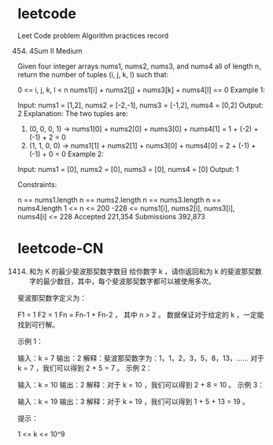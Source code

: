 # leetcode
Leet Code problem Algorithm practices record

454. 4Sum II
Medium

Given four integer arrays nums1, nums2, nums3, and nums4 all of length n, return the number of tuples (i, j, k, l) such that:

0 <= i, j, k, l < n
nums1[i] + nums2[j] + nums3[k] + nums4[l] == 0
Example 1:

Input: nums1 = [1,2], nums2 = [-2,-1], nums3 = [-1,2], nums4 = [0,2]
Output: 2
Explanation:
The two tuples are:
1. (0, 0, 0, 1) -> nums1[0] + nums2[0] + nums3[0] + nums4[1] = 1 + (-2) + (-1) + 2 = 0
2. (1, 1, 0, 0) -> nums1[1] + nums2[1] + nums3[0] + nums4[0] = 2 + (-1) + (-1) + 0 = 0
Example 2:

Input: nums1 = [0], nums2 = [0], nums3 = [0], nums4 = [0]
Output: 1

Constraints:

n == nums1.length
n == nums2.length
n == nums3.length
n == nums4.length
1 <= n <= 200
-228 <= nums1[i], nums2[i], nums3[i], nums4[i] <= 228
Accepted
221,354
Submissions
392,873

# leetcode-CN
1414. 和为 K 的最少斐波那契数字数目
给你数字 k ，请你返回和为 k 的斐波那契数字的最少数目，其中，每个斐波那契数字都可以被使用多次。

斐波那契数字定义为：

F1 = 1
F2 = 1
Fn = Fn-1 + Fn-2 ， 其中 n > 2 。
数据保证对于给定的 k ，一定能找到可行解。

示例 1：

输入：k = 7
输出：2 
解释：斐波那契数字为：1，1，2，3，5，8，13，……
对于 k = 7 ，我们可以得到 2 + 5 = 7 。
示例 2：

输入：k = 10
输出：2 
解释：对于 k = 10 ，我们可以得到 2 + 8 = 10 。
示例 3：

输入：k = 19
输出：3 
解释：对于 k = 19 ，我们可以得到 1 + 5 + 13 = 19 。

提示：

1 <= k <= 10^9
